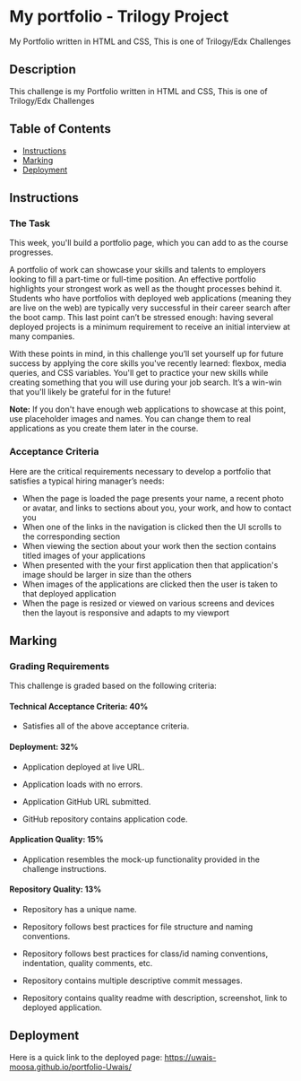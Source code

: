 # My portfolio - Trilogy Project

My Portfolio written in HTML and CSS, This is one of Trilogy/Edx Challenges
## Description

This challenge is my Portfolio written in HTML and CSS, This is one of Trilogy/Edx Challenges

## Table of Contents
* [Instructions](#instructions)
* [Marking](#marking)
* [Deployment](#deployment)


## Instructions

### The Task

This week, you'll build a portfolio page, which you can add to as the course progresses. 

A portfolio of work can showcase your skills and talents to employers looking to fill a part-time or full-time position. An effective portfolio highlights your strongest work as well as the thought processes behind it. Students who have portfolios with deployed web applications (meaning they are live on the web) are typically very successful in their career search after the boot camp. This last point can’t be stressed enough: having several deployed projects is a minimum requirement to receive an initial interview at many companies. 

With these points in mind, in this challenge you’ll set yourself up for future success by applying the core skills you've recently learned: flexbox, media queries, and CSS variables. You'll get to practice your new skills while creating something that you will use during your job search. It’s a win-win that you'll likely be grateful for in the future!

**Note:** If you don't have enough web applications to showcase at this point, use placeholder images and names. You can change them to real applications as you create them later in the course.

### Acceptance Criteria

Here are the critical requirements necessary to develop a portfolio that satisfies a typical hiring manager’s needs:

* When the page is loaded the page presents your name, a recent photo or avatar, and links to sections about you, your work, and how to contact you
* When one of the links in the navigation is clicked then the UI scrolls to the corresponding section
* When viewing the section about your work then the section contains titled images of your applications
* When presented with the your first application then that application's image should be larger in size than the others
* When images of the applications are clicked then the user is taken to that deployed application
* When the page is resized or viewed on various screens and devices then the layout is responsive and adapts to my viewport

## Marking

### Grading Requirements

This challenge is graded based on the following criteria: 

#### Technical Acceptance Criteria: 40%

* Satisfies all of the above acceptance criteria.

#### Deployment: 32%

* Application deployed at live URL.

* Application loads with no errors.

* Application GitHub URL submitted.

* GitHub repository contains application code.

#### Application Quality: 15%

* Application resembles the mock-up functionality provided in the challenge instructions.

#### Repository Quality: 13%

* Repository has a unique name.

* Repository follows best practices for file structure and naming conventions.

* Repository follows best practices for class/id naming conventions, indentation, quality comments, etc.

* Repository contains multiple descriptive commit messages.

* Repository contains quality readme with description, screenshot, link to deployed application.

## Deployment

Here is a quick link to the deployed page: https://uwais-moosa.github.io/portfolio-Uwais/
